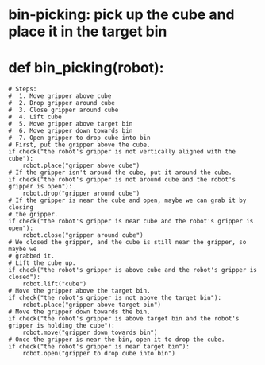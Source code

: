# bin-picking: pick up the cube and place it in the target bin
# def bin_picking(robot):
    # Steps:
    #  1. Move gripper above cube
    #  2. Drop gripper around cube
    #  3. Close gripper around cube
    #  4. Lift cube
    #  5. Move gripper above target bin
    #  6. Move gripper down towards bin
    #  7. Open gripper to drop cube into bin
    # First, put the gripper above the cube.
    if check("the robot's gripper is not vertically aligned with the cube"):
        robot.place("gripper above cube")
    # If the gripper isn't around the cube, put it around the cube.
    if check("the robot's gripper is not around cube and the robot's gripper is open"):
        robot.drop("gripper around cube")
    # If the gripper is near the cube and open, maybe we can grab it by closing
    # the gripper.
    if check("the robot's gripper is near cube and the robot's gripper is open"):
        robot.close("gripper around cube")
    # We closed the gripper, and the cube is still near the gripper, so maybe we
    # grabbed it.
    # Lift the cube up.
    if check("the robot's gripper is above cube and the robot's gripper is closed"):
        robot.lift("cube")
    # Move the gripper above the target bin.
    if check("the robot's gripper is not above the target bin"):
        robot.place("gripper above target bin")
    # Move the gripper down towards the bin.
    if check("the robot's gripper is above target bin and the robot's gripper is holding the cube"):
        robot.move("gripper down towards bin")
    # Once the gripper is near the bin, open it to drop the cube.
    if check("the robot's gripper is near target bin"):
        robot.open("gripper to drop cube into bin")